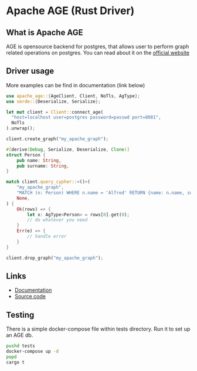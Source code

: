 # Apache AGE (Rust Driver)

## What is Apache AGE

AGE is opensource backend for postgres, that allows user to perform graph related operations on postgres. You can read about it on the [official website](https://age.apache.org/)

## Driver usage

More examples can be find in documentation (link below)

```rust
use apache_age::{AgeClient, Client, NoTls, AgType};
use serde::{Deserialize, Serialize};

let mut client = Client::connect_age(
  "host=localhost user=postgres password=passwd port=8081",
  NoTls
).unwrap();

client.create_graph("my_apache_graph");

#[derive(Debug, Serialize, Deserialize, Clone)]
struct Person {
    pub name: String,
    pub surname: String,
}

match client.query_cypher::<()>(
    "my_apache_graph",
    "MATCH (n: Person) WHERE n.name = 'Alfred' RETURN {name: n.name, surname: n.surname}",
    None,
) {
    Ok(rows) => {
        let x: AgType<Person> = rows[0].get(0);
        // do whatever you need
    }
    Err(e) => {
        // handle error
    }
}

client.drop_graph("my_apache_graph");
```

## Links

- [Documentation](https://docs.rs/apache_age/latest/apache_age/)
- [Source code](https://github.com/Dzordzu/rust-apache-age)

## Testing

There is a simple docker-compose file within tests directory. Run it to set up an AGE db.

```bash
pushd tests
docker-compose up -d
popd
cargo t
```
